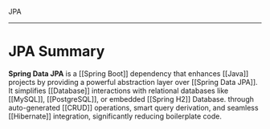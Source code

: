 JPA

---

# **JPA Summary**
**Spring Data JPA** is a [[Spring Boot]] dependency that enhances [[Java]] projects by providing a powerful abstraction layer over [[Spring Data JPA]]. It simplifies [[Database]] interactions with relational databases like [[MySQL]], [[PostgreSQL]], or embedded [[Spring H2]] Database. through auto-generated [[CRUD]] operations, smart query derivation, and seamless [[Hibernate]] integration, significantly reducing boilerplate code.